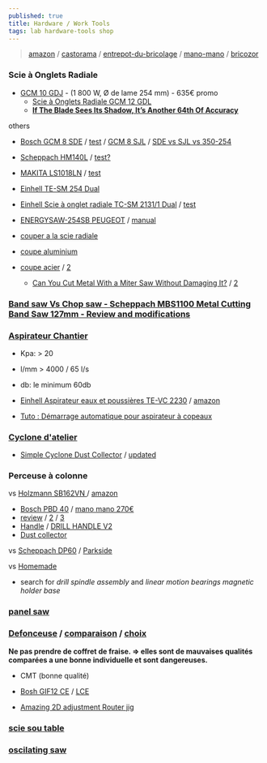 ```yaml
---
published: true
title: Hardware / Work Tools
tags: lab hardware-tools shop
---
```

> [amazon](https://www.amazon.fr/) / [castorama](https://www.castorama.fr/) / [entrepot-du-bricolage](https://www.entrepot-du-bricolage.fr/) / [mano-mano](https://www.manomano.fr/) / [bricozor](https://www.bricozor.com/)

### Scie à Onglets Radiale 
- [GCM 10 GDJ](https://www.amazon.fr/gp/product/B08GKYN2LM/ref=ox_sc_saved_title_2?smid=A1X6FK5RDHNB96&psc=1) - (1 800 W, Ø de lame 254 mm) - 635€ promo
	- [Scie à Onglets Radiale GCM 12 GDL ](https://www.amazon.fr/Bosch-Professional-0601B23600-radiale-onglet/dp/B005ZMLKFW/ref=sr_1_5?__mk_fr_FR=%C3%85M%C3%85%C5%BD%C3%95%C3%91&keywords=scie%2Bradiale%2Bbosch&qid=1638552965&sr=8-5&th=1) 
	- [**If The Blade Sees Its Shadow, It’s Another 64th Of Accuracy**](https://hackaday.com/2022/09/11/if-the-blade-sees-its-shadow-its-another-64th-of-accuracy/)
    
others
- [Bosch GCM 8 SDE](https://www.amazon.fr/Bosch-Professional-Radiale-Onglet-0601B19200/dp/B013WAV8W8/ref=sr_1_13?__mk_fr_FR=%C3%85M%C3%85%C5%BD%C3%95%C3%91&crid=1O6PMV4XM6I2O&keywords=scie+onglet&qid=1651934990&sprefix=scie+onglet%2Caps%2C175&sr=8-13) / [test](https://www.youtube.com/watch?v=PZWsIqAiGcQ) / [GCM 8 SJL](https://www.youtube.com/watch?v=jE92OBuF-3s) / [ SDE vs SJL vs 350-254  ](https://www.bosch-professional.com/gb/en/community/category/can-t-decide-between-gcm-8-sde-and-gcm-8-sjl-mitre-saws/14916744-t#main)
- [Scheppach HM140L](https://www.amazon.fr/Scheppach-HM140L-Scie-onglet-2000/dp/B07XFFHBWJ/ref=cm_cr_arp_d_product_top?ie=UTF8) / [test?](https://www.youtube.com/watch?v=OIoJENd982Q)
- [MAKITA LS1018LN](https://www.amazon.fr/Makita-LS1018LN-Scie-Onglet-Bleu/dp/B07RFM5YKM/ref=sr_1_33?__mk_fr_FR=%C3%85M%C3%85%C5%BD%C3%95%C3%91&crid=1O6PMV4XM6I2O&keywords=scie+onglet&qid=1651934990&sprefix=scie+onglet%2Caps%2C175&sr=8-33) / [test](https://www.youtube.com/watch?v=V0QGDsxQ1KI)
- [Einhell TE-SM 254 Dual](https://www.amazon.fr/Einhell-puissance-fonction-%C2%AB-Spindle-Lock-%C2%BB-tungst%C3%A8ne/dp/B082MN9TVD/ref=sr_1_9?__mk_fr_FR=%C3%85M%C3%85%C5%BD%C3%95%C3%91&crid=1O6PMV4XM6I2O&keywords=scie%2Bonglet&qid=1651934990&sprefix=scie%2Bonglet%2Caps%2C175&sr=8-9&th=1)
- [Einhell Scie à onglet radiale TC-SM 2131/1 Dual](https://www.amazon.fr/Einhell-TC-SM-2131-glissi%C3%A8re-dispositif-tungst%C3%A8ne/dp/B0816WP4JW/ref=sr_1_5?__mk_fr_FR=%C3%85M%C3%85%C5%BD%C3%95%C3%91&crid=1O6PMV4XM6I2O&keywords=scie+onglet&qid=1651934990&sprefix=scie+onglet%2Caps%2C175&sr=8-5) / [test]()
- [ENERGYSAW-254SB PEUGEOT](https://www.bricozor.com/scie-onglets-radiale-double-inclinaison-energysaw-254sb-peugeot.html) / [manual](https://manuall.co.uk/peugeot-energysaw-254sb-mitre-saw/)

- [couper a la scie radiale](https://www.youtube.com/watch?v=QLYCeIpjXWw)

- [coupe aluminium](https://askinglot.com/can-i-put-a-metal-cutting-blade-on-my-mitre-saw)
- [coupe acier](https://www.youtube.com/watch?v=kJbt9unnjOo) / [2](https://www.youtube.com/watch?v=TkvU6Dg6ivg)
	- [Can You Cut Metal With a Miter Saw Without Damaging It?](https://thetoolscout.com/can-you-cut-metal-with-a-miter-saw/) / [2](https://handyman.guide/cutting-metal-with-miter-saw-how/)
    

    
### [Band saw Vs Chop saw - Scheppach MBS1100 Metal Cutting Band Saw 127mm - Review and modifications](https://www.youtube.com/watch?v=X5_m1PGU_Js&list=LL&index=8)

### [Aspirateur Chantier](https://www.youtube.com/watch?v=f_aXEV_BllU)

- Kpa: > 20
- l/mm > 4000 / 65 l/s
- db: le minimum 60db

- [Einhell Aspirateur eaux et poussières TE-VC 2230](https://www.leroymerlin.fr/produits/outillage/radio-chauffage-et-equipement-de-chantier/nettoyage-de-chantier/aspirateur-nettoyeur-vapeur-et-accessoires/aspirateur-de-chantier/aspirateur-de-chantier-eau-et-poussieres-einhell-te-vec-2230-22-kpa-30-l-80051006.html) / [amazon](https://www.amazon.fr/Einhell-Aspirateur-poussi%C3%A8res-Nettoyage-asservie/dp/B09B9HMRJP/ref=cm_cr_arp_d_product_top?ie=UTF8)

- [Tuto : Démarrage automatique pour aspirateur à copeaux](https://www.youtube.com/watch?v=wGa-r4M88k0)

### [Cyclone d'atelier](https://www.youtube.com/watch?v=ZUT4XFnr1cc)

- [Simple Cyclone Dust Collector](https://www.youtube.com/watch?v=1WnitgYFnE0) / [updated](https://www.youtube.com/watch?v=BeU4nqSJtBY)



### Perceuse à colonne 

vs [ Holzmann SB162VN ](https://www.youtube.com/watch?v=vBOyEKgupxM) / [amazon](https://www.amazon.fr/Holzmann-Perceuse-variateur-affichage-SB162VN-230V/dp/B0797TGW49/ref=cm_cr_arp_d_product_top?ie=UTF8)

- [Bosch PBD 40](https://www.bricolage-facile.net/test-avis-perceuse-a-colonne-pbd-40-bosch/) / [mano mano 270€](https://www.manomano.fr/p/perceuse-a-colonne-pbd40-bosch-51376)
- [review](https://www.woodworkforums.com/f171/bosch-pbd-40-bench-drill-218092) / [2](https://www.woodworkforums.com/f155/bosch-710w-corded-bench-drill-211213) / [3](https://www.youtube.com/watch?v=8ypXCasAaVw)
- [Handle](https://www.thingiverse.com/thing:4190421) / [DRILL HANDLE V2](https://www.thingiverse.com/thing:3732317)
- [Dust collector ](https://www.thingiverse.com/thing:4063290)

vs [Scheppach DP60](https://www.youtube.com/watch?v=BTVz-uoeb8M) / [Parkside](https://www.youtube.com/watch?v=C--KbdsqSUA)



vs [Homemade](https://www.youtube.com/watch?v=a2kIJDhhZrg)
- search for _drill spindle assembly_ and _linear motion bearings_ _magnetic holder base_

### [panel saw](https://www.youtube.com/watch?v=sa2I0vUCXsE)

### [Defonceuse](https://www.youtube.com/watch?v=flZ-Px6bhTE&list=PLg8aH9tX2qI_ld44t1rS3qaXNN2OkvzfX&index=1) / [comparaison](https://www.youtube.com/watch?v=WCjzFpG2Anw) / [choix](https://tout-en-bois.com/10-conseils-pour-bien-choisir-une-defonceuse/)

**Ne pas prendre de coffret de fraise. => elles sont de mauvaises qualités comparées a une bonne individuelle et sont dangereuses.**
- CMT (bonne qualité)

- [Bosh GIF12 CE](https://www.amazon.fr/Bosch-Professional-0601626000-D%C3%A9fonceuse-10000-24000/dp/B00IZ8RS5Y?th=1) / [LCE](https://www.amazon.fr/Bosch-Professional-Oberfr%C3%A4se-GOF-1250/dp/B00IZ8VODQ/ref=psdc_1716189031_t1_B00IZ8RS5Y)
- [Amazing 2D adjustment Router jig](https://www.youtube.com/watch?v=GXhKcPUyc8c)

### [scie sou table](https://www.youtube.com/watch?v=_kX8xAWHdsY)

### [oscilating saw](https://www.youtube.com/watch?v=SgCam8t3670)
